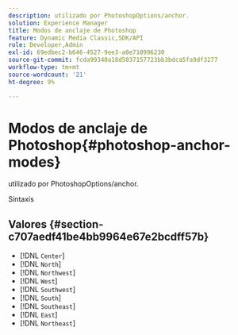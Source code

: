 ```yaml
---
description: utilizado por PhotoshopOptions/anchor.
solution: Experience Manager
title: Modos de anclaje de Photoshop
feature: Dynamic Media Classic,SDK/API
role: Developer,Admin
exl-id: 69edbec2-b646-4527-9ee3-a0e710996230
source-git-commit: fcda99340a18d5037157723bb3bdca5fa9df3277
workflow-type: tm+mt
source-wordcount: '21'
ht-degree: 9%

---
```


# Modos de anclaje de Photoshop{#photoshop-anchor-modes}

utilizado por PhotoshopOptions/anchor.

Sintaxis

## Valores {#section-c707aedf41be4bb9964e67e2bcdff57b}

* [!DNL `Center`]
* [!DNL `North`]
* [!DNL `Northwest`]
* [!DNL `West`]
* [!DNL `Southwest`]
* [!DNL `South`]
* [!DNL `Southeast`]
* [!DNL `East`]
* [!DNL `Northeast`]

